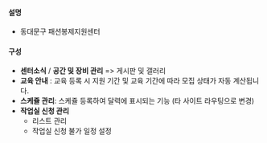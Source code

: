 
#### 설명
-  동대문구 패션봉제지원센터
#### 구성
- **센터소식** / **공간 및 장비 관리** => 게시판 및 갤러리
- **교육 안내** : 교육 등록 시 지원 기간 및 교육 기간에 따라 모집 상태가 자동 계산됩니다.
- **스케쥴 관리**:  스케쥴 등록하여 달력에 표시되는 기능 (타 사이트 라우팅으로 변경)
- **작업실 신청 관리**
	- 리스트 관리
	- 작업실 신청 불가 일정 설정
 